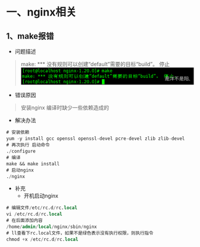 # 一、nginx相关

## 1、make报错

- 问题描述

> make: *** 没有规则可以创建“default”需要的目标“build”。 停止
> ![image.png](./images/1684892516781-e64e4bbe-112f-4623-9169-a4c39e9dca84.png)

- 错误原因

> 安装nginx 编译时缺少一些依赖造成的

- 解决办法

```sql
# 安装依赖
yum -y install gcc openssl openssl-devel pcre-devel zlib zlib-devel
# 再次执行 启动命令
./configure
# 编译
make && make install
# 启动nginx
./nginx
```

- 补充
  - 开机启动nginx

```sql
# 编辑文件/etc/rc.d/rc.local
vi /etc/rc.d/rc.local
# 在后面添加内容
/home/admin/local/nginx/sbin/nginx
# ll查看下rc.local文件，如果不是绿色表示没有执行权限，则执行指令
chmod +x /etc/rc.d/rc.local
```

#
